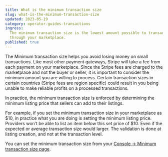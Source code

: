 ```yaml
---
title: What is the minimum transaction size
slug: what-is-the-minimum-transaction-size
updated: 2023-05-19
category: operator-guides-transactions
ingress:
  The minimum transaction size is the lowest amount possible to transact
  through your marketplace.
published: true
---
```


The Minimum transaction size helps you avoid losing money on small
transactions. Like most other payment gateways, Stripe will take a fee
from each payment on your marketplace. Since the Stripe fees are charged
to the marketplace and not the buyer or seller, it is important to
consider the minimum amount you are willing to process. Certain
transaction sizes in certain countries (Stripe fees are region specific)
could result in you being unable to make reliable profits on a processed
transactions.

In practice, the minimum transaction size is enforced by determining the
minimum listing price that sellers can add to their listings.

For example, if you set the minimum transaction size in your marketplace
as
$10, in practice what you are doing is setting the minimum listing price. Providers won’t be able to list an item below this set price of $10.
Even if the expected or average transaction size would larger. The
validation is done at listing creation, and not at the transaction
level.

You can set the minimum transaction size from your
[Console → Minimum transaction size page](https://console.sharetribe.com/a/transactions/minimum-transaction-size).
